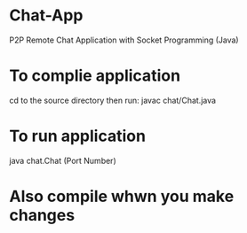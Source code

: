 # Chat-App
P2P Remote Chat Application with Socket Programming (Java)

# To complie application
cd to the source directory then run: javac chat/Chat.java

# To run application
java chat.Chat (Port Number)
  
# Also compile whwn you make changes
